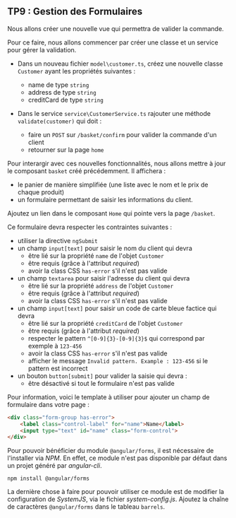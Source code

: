 ## TP9 : Gestion des Formulaires

Nous allons créer une nouvelle vue qui permettra de valider la commande.

Pour ce faire, nous allons commencer par créer une classe et un service pour gérer la validation.

- Dans un nouveau fichier `model\customer.ts`, créez une nouvelle classe `Customer` ayant les propriétés suivantes :
	- name de type `string`
	- address de type `string`
	- creditCard de type `string`

- Dans le service `service\CustomerService.ts` rajouter une méthode `validate(customer)` qui doit :
  - faire un `POST` sur `/basket/confirm` pour valider la commande d'un client
  - retourner sur la page `home`

Pour interargir avec ces nouvelles fonctionnalités, nous allons mettre à jour le composant `basket` créé précédemment. Il affichera :
  - le panier de manière simplifiée (une liste avec le nom et le prix de chaque produit)
  - un formulaire permettant de saisir les informations du client.

Ajoutez un lien dans le composant `Home` qui pointe vers la page `/basket`.

Ce formulaire devra respecter les contraintes suivantes :
  - utiliser la directive `ngSubmit`
  - un champ `input[text]` pour saisir le nom du client qui devra
    - être lié sur la propriété `name` de l'objet `Customer`
    - être requis (grâce à l'attribut *required*)
    - avoir la class CSS `has-error` s'il n'est pas valide
  - un champ `textarea` pour saisir l'adresse du client qui devra
    - être lié sur la propriété `address` de l'objet `Customer`
    - être requis (grâce à l'attribut *required*)
    - avoir la class CSS `has-error` s'il n'est pas valide
  - un champ `input[text]` pour saisir un code de carte bleue factice qui devra
    - être lié sur la propriété `creditCard` de l'objet `Customer`
    - être requis (grâce à l'attribut *required*)
    - respecter le pattern `^[0-9]{3}-[0-9]{3}$` qui correspond par exemple à `123-456`
    - avoir la class CSS `has-error` s'il n'est pas valide
    - afficher le message `Invalid pattern. Example : 123-456` si le pattern est incorrect
  - un bouton `button[submit]` pour valider la saisie qui devra :
    - être désactivé si tout le formulaire n'est pas valide

Pour information, voici le template à utiliser pour ajouter un champ de formulaire dans votre page :

```html
<div class="form-group has-error">
    <label class="control-label" for="name">Name</label>
    <input type="text" id="name" class="form-control">
</div>
```

Pour pouvoir bénéficier du module `@angular/forms`, il est nécessaire de l'installer via *NPM*. En effet, ce module n'est pas disponible par défaut dans un projet généré par *angular-cli*.

```shell
npm install @angular/forms
```

La dernière chose à faire pour pouvoir utiliser ce module est de modifier la configuration de *SystemJS*, via le fichier *system-config.js*. Ajoutez la chaîne de caractères `@angular/forms` dans le tableau `barrels`.
